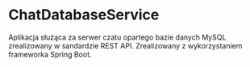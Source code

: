 # ChatDatabaseService
Aplikacja służąca za serwer czatu opartego bazie danych MySQL zrealizowany w sandardzie REST API. Zrealizowany z wykorzystaniem frameworka Spring Boot. 
